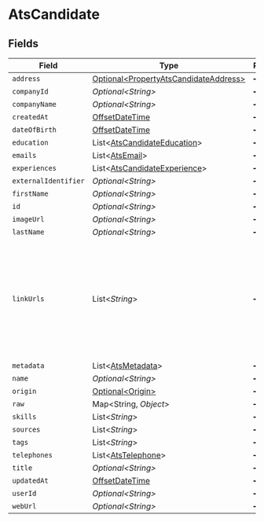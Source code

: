 # AtsCandidate


## Fields

| Field                                                                                                                | Type                                                                                                                 | Required                                                                                                             | Description                                                                                                          |
| -------------------------------------------------------------------------------------------------------------------- | -------------------------------------------------------------------------------------------------------------------- | -------------------------------------------------------------------------------------------------------------------- | -------------------------------------------------------------------------------------------------------------------- |
| `address`                                                                                                            | [Optional\<PropertyAtsCandidateAddress>](../../models/shared/PropertyAtsCandidateAddress.md)                         | :heavy_minus_sign:                                                                                                   | N/A                                                                                                                  |
| `companyId`                                                                                                          | *Optional\<String>*                                                                                                  | :heavy_minus_sign:                                                                                                   | N/A                                                                                                                  |
| `companyName`                                                                                                        | *Optional\<String>*                                                                                                  | :heavy_minus_sign:                                                                                                   | N/A                                                                                                                  |
| `createdAt`                                                                                                          | [OffsetDateTime](https://docs.oracle.com/javase/8/docs/api/java/time/OffsetDateTime.html)                            | :heavy_minus_sign:                                                                                                   | N/A                                                                                                                  |
| `dateOfBirth`                                                                                                        | [OffsetDateTime](https://docs.oracle.com/javase/8/docs/api/java/time/OffsetDateTime.html)                            | :heavy_minus_sign:                                                                                                   | N/A                                                                                                                  |
| `education`                                                                                                          | List\<[AtsCandidateEducation](../../models/shared/AtsCandidateEducation.md)>                                         | :heavy_minus_sign:                                                                                                   | N/A                                                                                                                  |
| `emails`                                                                                                             | List\<[AtsEmail](../../models/shared/AtsEmail.md)>                                                                   | :heavy_minus_sign:                                                                                                   | N/A                                                                                                                  |
| `experiences`                                                                                                        | List\<[AtsCandidateExperience](../../models/shared/AtsCandidateExperience.md)>                                       | :heavy_minus_sign:                                                                                                   | N/A                                                                                                                  |
| `externalIdentifier`                                                                                                 | *Optional\<String>*                                                                                                  | :heavy_minus_sign:                                                                                                   | N/A                                                                                                                  |
| `firstName`                                                                                                          | *Optional\<String>*                                                                                                  | :heavy_minus_sign:                                                                                                   | N/A                                                                                                                  |
| `id`                                                                                                                 | *Optional\<String>*                                                                                                  | :heavy_minus_sign:                                                                                                   | N/A                                                                                                                  |
| `imageUrl`                                                                                                           | *Optional\<String>*                                                                                                  | :heavy_minus_sign:                                                                                                   | N/A                                                                                                                  |
| `lastName`                                                                                                           | *Optional\<String>*                                                                                                  | :heavy_minus_sign:                                                                                                   | N/A                                                                                                                  |
| `linkUrls`                                                                                                           | List\<*String*>                                                                                                      | :heavy_minus_sign:                                                                                                   | URLs for web pages containing additional material about the candidate (LinkedIn, other social media, articles, etc.) |
| `metadata`                                                                                                           | List\<[AtsMetadata](../../models/shared/AtsMetadata.md)>                                                             | :heavy_minus_sign:                                                                                                   | N/A                                                                                                                  |
| `name`                                                                                                               | *Optional\<String>*                                                                                                  | :heavy_minus_sign:                                                                                                   | N/A                                                                                                                  |
| `origin`                                                                                                             | [Optional\<Origin>](../../models/shared/Origin.md)                                                                   | :heavy_minus_sign:                                                                                                   | N/A                                                                                                                  |
| `raw`                                                                                                                | Map\<String, *Object*>                                                                                               | :heavy_minus_sign:                                                                                                   | N/A                                                                                                                  |
| `skills`                                                                                                             | List\<*String*>                                                                                                      | :heavy_minus_sign:                                                                                                   | N/A                                                                                                                  |
| `sources`                                                                                                            | List\<*String*>                                                                                                      | :heavy_minus_sign:                                                                                                   | N/A                                                                                                                  |
| `tags`                                                                                                               | List\<*String*>                                                                                                      | :heavy_minus_sign:                                                                                                   | N/A                                                                                                                  |
| `telephones`                                                                                                         | List\<[AtsTelephone](../../models/shared/AtsTelephone.md)>                                                           | :heavy_minus_sign:                                                                                                   | N/A                                                                                                                  |
| `title`                                                                                                              | *Optional\<String>*                                                                                                  | :heavy_minus_sign:                                                                                                   | N/A                                                                                                                  |
| `updatedAt`                                                                                                          | [OffsetDateTime](https://docs.oracle.com/javase/8/docs/api/java/time/OffsetDateTime.html)                            | :heavy_minus_sign:                                                                                                   | N/A                                                                                                                  |
| `userId`                                                                                                             | *Optional\<String>*                                                                                                  | :heavy_minus_sign:                                                                                                   | N/A                                                                                                                  |
| `webUrl`                                                                                                             | *Optional\<String>*                                                                                                  | :heavy_minus_sign:                                                                                                   | N/A                                                                                                                  |